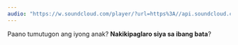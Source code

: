 ```yaml
---
audio: "https://w.soundcloud.com/player/?url=https%3A//api.soundcloud.com/tracks/1406191291%3Fsecret_token%3Ds-mHqm2mAAf2v&color=%23ff5500&auto_play=true&hide_related=false&show_comments=true&show_user=true&show_reposts=false&show_teaser=true&visual=true"
---
```


Paano tumutugon ang iyong anak? <strong>Nakikipaglaro siya sa ibang bata</strong>?
